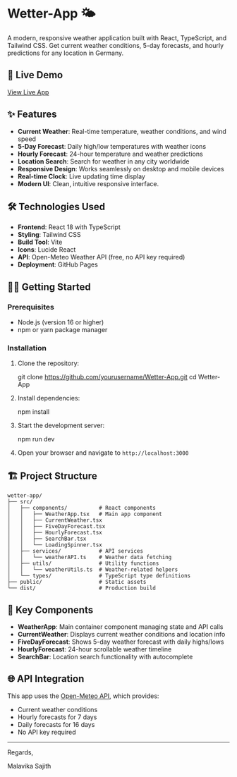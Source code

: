 # Wetter-App 🌤️

A modern, responsive weather application built with React, TypeScript, and Tailwind CSS. Get current weather conditions, 5-day forecasts, and hourly predictions for any location in Germany.

## 🚀 Live Demo

[View Live App](https://malavikasajith05.github.io/Wetter-App/) 

## ✨ Features

- **Current Weather**: Real-time temperature, weather conditions, and wind speed
- **5-Day Forecast**: Daily high/low temperatures with weather icons
- **Hourly Forecast**: 24-hour temperature and weather predictions
- **Location Search**: Search for weather in any city worldwide
- **Responsive Design**: Works seamlessly on desktop and mobile devices
- **Real-time Clock**: Live updating time display
- **Modern UI**: Clean, intuitive responsive interface.

## 🛠️ Technologies Used

- **Frontend**: React 18 with TypeScript
- **Styling**: Tailwind CSS
- **Build Tool**: Vite
- **Icons**: Lucide React
- **API**: Open-Meteo Weather API (free, no API key required)
- **Deployment**: GitHub Pages

## 🏃‍♂️ Getting Started

### Prerequisites

- Node.js (version 16 or higher)
- npm or yarn package manager

### Installation

1. Clone the repository:

   git clone https://github.com/yourusername/Wetter-App.git
   cd Wetter-App
   

2. Install dependencies:
   
   npm install
   

3. Start the development server:
   
   npm run dev
   

4. Open your browser and navigate to `http://localhost:3000`

## 🏗️ Project Structure

```
wetter-app/
├── src/
│   ├── components/          # React components
│   │   ├── WeatherApp.tsx   # Main app component
│   │   ├── CurrentWeather.tsx
│   │   ├── FiveDayForecast.tsx
│   │   ├── HourlyForecast.tsx
│   │   ├── SearchBar.tsx
│   │   └── LoadingSpinner.tsx
│   ├── services/            # API services
│   │   └── weatherAPI.ts    # Weather data fetching
│   ├── utils/               # Utility functions
│   │   └── weatherUtils.ts  # Weather-related helpers
│   └── types/               # TypeScript type definitions
├── public/                  # Static assets
└── dist/                    # Production build
```

## 🎨 Key Components

- **WeatherApp**: Main container component managing state and API calls
- **CurrentWeather**: Displays current weather conditions and location info
- **FiveDayForecast**: Shows 5-day weather forecast with daily highs/lows
- **HourlyForecast**: 24-hour scrollable weather timeline
- **SearchBar**: Location search functionality with autocomplete

## 🌐 API Integration

This app uses the [Open-Meteo API](https://open-meteo.com/), which provides:
- Current weather conditions
- Hourly forecasts for 7 days
- Daily forecasts for 16 days
- No API key required





---

Regards,

Malavika Sajith


